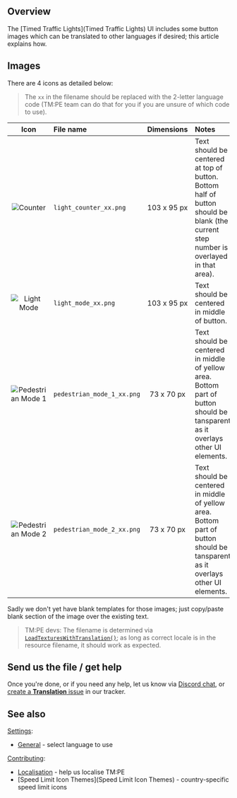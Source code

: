 ## Overview

The [Timed Traffic Lights](Timed Traffic Lights) UI includes some button images which can be translated to other languages if desired; this article explains how.

## Images

There are 4 icons as detailed below:

> The `xx` in the filename should be replaced with the 2-letter language code (TM:PE team can do that for you if you are unsure of which code to use).

| Icon  | File name | Dimensions | Notes |
| :---: | :---      | :---:      | :---  |
| ![Counter](https://imgur.com/eq4edc7.png) | `light_counter_xx.png` | 103 x 95 px | Text should be centered at top of button. Bottom half of button should be blank (the current step number is overlayed in that area). |
| ![Light Mode](https://imgur.com/C9lyd1V.png) | `light_mode_xx.png` | 103 x 95 px | Text should be centered in middle of button. |
| ![Pedestrian Mode 1](https://imgur.com/3EYmSd2.png) | `pedestrian_mode_1_xx.png` | 73 x 70 px | Text should be centered in middle of yellow area. Bottom part of button should be tansparent as it overlays other UI elements. |
| ![Pedestrian Mode 2](https://imgur.com/2n7Y1M2.png) | `pedestrian_mode_2_xx.png` | 73 x 70 px | Text should be centered in middle of yellow area. Bottom part of button should be tansparent as it overlays other UI elements. |

Sadly we don't yet have blank templates for those images; just copy/paste blank section of the image over the existing text.

> TM:PE devs: The filename is determined via [`LoadTexturesWithTranslation()`](https://github.com/CitiesSkylinesMods/TMPE/blob/master/TLM/TLM/UI/Textures/TrafficLightTextures.cs); as long as correct locale is in the resource filename, it should work as expected.

## Send us the file / get help

Once you're done, or if you need any help, let us know via [Discord chat](https://discord.gg/faKUnST), or [create a **Translation** issue](https://github.com/CitiesSkylinesMods/TMPE/issues/new/choose) in our tracker.

## See also

[Settings](Settings):

* [General](General) - select language to use

[Contributing](Contributing):

* [Localisation](Localisation) - help us localise TM:PE
* [Speed Limit Icon Themes](Speed Limit Icon Themes) - country-specific speed limit icons